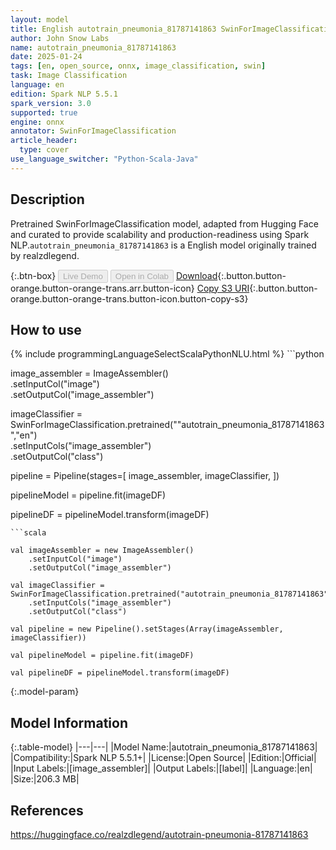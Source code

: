 ```yaml
---
layout: model
title: English autotrain_pneumonia_81787141863 SwinForImageClassification from realzdlegend
author: John Snow Labs
name: autotrain_pneumonia_81787141863
date: 2025-01-24
tags: [en, open_source, onnx, image_classification, swin]
task: Image Classification
language: en
edition: Spark NLP 5.5.1
spark_version: 3.0
supported: true
engine: onnx
annotator: SwinForImageClassification
article_header:
  type: cover
use_language_switcher: "Python-Scala-Java"
---
```


## Description

Pretrained SwinForImageClassification model, adapted from Hugging Face and curated to provide scalability and production-readiness using Spark NLP.`autotrain_pneumonia_81787141863` is a English model originally trained by realzdlegend.

{:.btn-box}
<button class="button button-orange" disabled>Live Demo</button>
<button class="button button-orange" disabled>Open in Colab</button>
[Download](https://s3.amazonaws.com/auxdata.johnsnowlabs.com/public/models/autotrain_pneumonia_81787141863_en_5.5.1_3.0_1737754506863.zip){:.button.button-orange.button-orange-trans.arr.button-icon}
[Copy S3 URI](s3://auxdata.johnsnowlabs.com/public/models/autotrain_pneumonia_81787141863_en_5.5.1_3.0_1737754506863.zip){:.button.button-orange.button-orange-trans.button-icon.button-copy-s3}

## How to use



<div class="tabs-box" markdown="1">
{% include programmingLanguageSelectScalaPythonNLU.html %}
```python

		
		

image_assembler = ImageAssembler()\
  .setInputCol("image")\
  .setOutputCol("image_assembler")

imageClassifier = SwinForImageClassification.pretrained(""autotrain_pneumonia_81787141863","en")\
  .setInputCols("image_assembler")\
  .setOutputCol("class")

pipeline = Pipeline(stages=[
  image_assembler,
  imageClassifier,
])

pipelineModel = pipeline.fit(imageDF)

pipelineDF = pipelineModel.transform(imageDF)

```
```scala

val imageAssembler = new ImageAssembler()
    .setInputCol("image")
    .setOutputCol("image_assembler")

val imageClassifier =  SwinForImageClassification.pretrained("autotrain_pneumonia_81787141863","en") 
    .setInputCols("image_assembler") 
    .setOutputCol("class") 

val pipeline = new Pipeline().setStages(Array(imageAssembler, imageClassifier))

val pipelineModel = pipeline.fit(imageDF)

val pipelineDF = pipelineModel.transform(imageDF)

```
</div>

{:.model-param}
## Model Information

{:.table-model}
|---|---|
|Model Name:|autotrain_pneumonia_81787141863|
|Compatibility:|Spark NLP 5.5.1+|
|License:|Open Source|
|Edition:|Official|
|Input Labels:|[image_assembler]|
|Output Labels:|[label]|
|Language:|en|
|Size:|206.3 MB|

## References

https://huggingface.co/realzdlegend/autotrain-pneumonia-81787141863